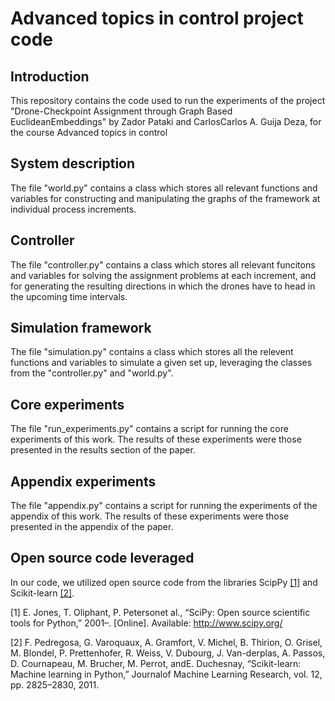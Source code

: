 # Advanced topics in control project code
## Introduction
This repository contains the code used to run the experiments of the project "Drone-Checkpoint  Assignment  through  Graph  Based  EuclideanEmbeddings" by Zador Pataki and  CarlosCarlos A. Guija Deza, for the course Advanced topics in control 
 
## System description
The file "world.py" contains a class which stores all relevant functions and variables for constructing and manipulating the graphs of the framework at individual process increments.

## Controller
The file "controller.py" contains a class which stores all relevant funcitons and variables for solving the assignment problems at each increment, and for generating the resulting directions in which the drones have to head in the upcoming time intervals.

## Simulation framework
The file "simulation.py" contains a class which stores all the relevent functions and variables to simulate a given set up, leveraging the classes from the "controller.py" and "world.py".

## Core experiments
The file "run_experiments.py" contains a script for running the core experiments of this work. The results of these experiments were those presented in the results section of the paper.

## Appendix experiments
The file "appendix.py" contains a script for running the experiments of the appendix of this work. The results of these experiments were those presented in the appendix of the paper.

## Open source code leveraged
In our code, we utilized open source code from the libraries ScipPy [[1]](#1) and Scikit-learn [[2]](#2).

<a id="1">[1]</a> 
E. Jones, T. Oliphant, P. Petersonet al., “SciPy: Open source scientific tools for Python,” 2001–. [Online]. Available: http://www.scipy.org/

<a id="2">[2]</a> 
F. Pedregosa,  G.  Varoquaux,  A.  Gramfort,  V.  Michel,  B.  Thirion, O. Grisel, M. Blondel, P. Prettenhofer, R. Weiss, V. Dubourg, J. Van-derplas,  A.  Passos,  D.  Cournapeau,  M.  Brucher,  M.  Perrot,  andE.  Duchesnay,  “Scikit-learn:  Machine  learning  in  Python,” Journalof Machine Learning Research, vol. 12, pp. 2825–2830, 2011.
